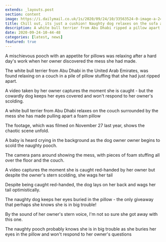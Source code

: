 ```yaml
---
extends: _layouts.post
section: content
image: https://i.dailymail.co.uk/1s/2020/09/24/10/33563524-0-image-a-24_1600938998680.jpg 
title: Chill out, its just a cushion! Naughty dog relaxes on the sofa after destroying pillow 
description: A white bull terrier from Abu Dhabi ripped a pillow apart leaving foam stuffing all over the couch. A video captures the moment she is caught red-handed by her owner, wagging her tail optimistically. 
date: 2020-09-24-10-44-48 
categories: [latest, news] 
featured: true 
--- 
```

A mischievous pooch with an appetite for pillows was relaxing after a hard day's work when her owner discovered the mess she had made.  

The white bull terrier from Abu Dhabi in the United Arab Emirates, was found relaxing on a couch in a pile of pillow stuffing that she had just ripped apart.

A video taken by her owner captures the moment she is caught - but the cowardly dog keeps her eyes covered and won't respond to her owner's scolding.

A white bull terrier from Abu Dhabi relaxes on the couch surrounded by the mess she has made pulling apart a foam pillow

The footage, which was filmed on November 27 last year, shows the chaotic scene unfold.

A baby is heard crying in the background as the dog owner owner begins to scold the naughty pooch.

The camera pans around showing the mess, with pieces of foam stuffing all over the floor and the couch. 

A video captures the moment she is caught red-handed by her owner but despite the owner's stern scolding, she wags her tail 

Despite being caught red-handed, the dog lays on her back and wags her tail optimistically. 

The naughty dog keeps her eyes buried in the pillow - the only giveaway that perhaps she knows she is in big trouble! 

By the sound of her owner's stern voice, I'm not so sure she got away with this one. 

The naughty pooch probably knows she is in big trouble as she buries her eyes in the pillow and won't respond to her owner's questions

